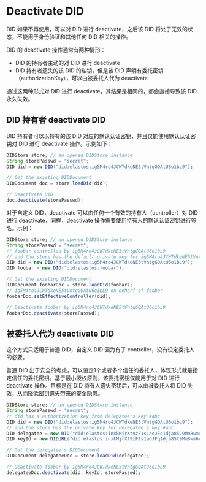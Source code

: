 # Deactivate DID

DID 如果不再使用，可以对 DID 进行 deactivate，之后该 DID 将处于无效的状态，不能用于身份验证和其他任何 DID 相关的操作。

DID 的 deactivate 操作通常有两种情形：

- DID 的持有者主动的对 DID 进行 deactivate
- DID 持有者遗失的该 DID 的私钥，但是该 DID 声明有委托密钥（authorizationKey），可以由被委托人代为 deactivate

通过这两种形式对 DID 进行 deactivate，其结果是相同的，都会直接导致该 DID 永久失效。

## DID 持有者 deactivate DID

DID 持有者可以以持有的该 DID 对应的默认认证密钥，并且仅能使用默认认证密钥对 DID 进行 deactivate 操作。示例如下：

```java
DIDStore store; // an opened DIDStore instance
String storePasswd = "secret";
DID did = new DID("did:elastos:ig5M4ro4JCWTdkeNE5tVntgGQAtU6o1bL9");

// Get the existing DIDDocument
DIDDocument doc = store.loadDid(did);

// Deactivate DID
doc.deactivate(storePasswd);
```

对于自定义 DID，deactivate 可以由任何一个有效的持有人（controller）对 DID 进行 deactivate，同样，deactivate 操作需要使用持有人的默认认证密钥进行签名。示例：

```java
DIDStore store; // an opened DIDStore instance
String storePasswd = "secret";
// foobar controlled by ig5M4ro4JCWTdkeNE5tVntgGQAtU6o1bL9
// and the store has the default private key for ig5M4ro4JCWTdkeNE5tVntgGQAtU6o1bL9
DID did = new DID("did:elastos:ig5M4ro4JCWTdkeNE5tVntgGQAtU6o1bL9");
DID foobar = new DID("did:elastos:foobar");

// Get the existing DIDDocument
DIDDocument foobarDoc = store.loadDid(foobar);
// ig5M4ro4JCWTdkeNE5tVntgGQAtU6o1bL9 on beharf of foobar
foobarDoc.setEffectiveController(did);

// Deactivate foobar by ig5M4ro4JCWTdkeNE5tVntgGQAtU6o1bL9
foobarDoc.deactivate(storePasswd);
```

## 被委托人代为 deactivate DID

这个方式只适用于普通 DID，自定义 DID 因为有了 controller，没有设定委托人的必要。

普通 DID 出于安全的考虑，可以设定1个或者多个信任的委托人，体现形式就是指定信任的委托密钥。基于最小授权原则，该委托密钥仅能用于对 DID 进行 deactivate 操作。目标是在 DID 持有人遗失密钥后，可以由被委托人将 DID 失效，从而降低密钥遗失带来的安全隐患。

```java
DIDStore store; // an opened DIDStore instance
String storePasswd = "secret";
// did has a authorization key from delegatee's key #abc
DID did = new DID("did:elastos:ig5M4ro4JCWTdkeNE5tVntgGQAtU6o1bL9");
// and the store has the private key for delegatee's key #abc
DID delegatee = new DID("did:elastos:inxkMjrXt9zF1s1aoJFq1dja85C9Mm8wm6");
DID keyId = new DIDURL("did:elastos:inxkMjrXt9zF1s1aoJFq1dja85C9Mm8wm6#abc");

// Get the delegatee's DIDDocument
DIDDocument delegateeDoc = store.loadDid(delegatee);

// Deactivate foobar by ig5M4ro4JCWTdkeNE5tVntgGQAtU6o1bL9
delegateeDoc.deactivate(did, keyId, storePasswd);
```



